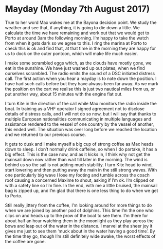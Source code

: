 
# Mayday (Monday 7th August 2017) #

True to her word Max wakes me at the Bayona decision point. We study the weather and see that, if anything, it is going to die down a little. We calculate the time we have remaining and work out that we would get to Porto at around 3am the following morning. I’m happy to take the watch from when it gets dark so we agree to this. I ring the marina at Porto to check this is ok and find that, at that time in the morning they are happy for us to dock on the outer  pontoon, which will make life much easier.

I make some scrambled eggs which, as the clouds have mostly gone, we eat in the sunshine. We have just washed up out plates, when we find ourselves scrambled. The radio emits the sound of a DSC initiated distress call. The first action when you hear a mayday is to note down the position. I have had such calls before but they have always been far away. As we mark the position on the cart we realise this is just two nautical miles from us, or put another way, about 15 minutes with the engine flat out.

I turn Kite in the direction of the call while Max monitors the radio inside the boat. In training as a VHF operator I signed agreement not to disclose details of distress calls, and I will not do so now, but I will say that thanks to multiple European nationalities communicating in multiple languages and assistance rendered to the vessel of one country by the vessel of another, this ended well. The situation was over long before we reached the location and we returned to our previous course.

It gets to dusk and I make myself a big cup of strong coffee as Max heads down to sleep. I don’t normally drink caffeine, so when I do partake, it has a big effect. This is the case now, and as it kicks in, I think why not get the mainsail down now rather than wait till later in the morning. The wind is behind us so the sail is not adding much stability. I turn Kite head to wind, start lowering and then putting away the main in the still strong waves. With one particularly big wave I lose my footing and tumble across the coach roof causing a concerned Maxime to shout, asking if I’m ok. I’m clipped on with a safety line so I’m fine. In the end, with me a little bruised, the mainsail bag is zipped up, and I’m glad that there is one less thing to do when we get to Porto.

Still really jittery from the coffee,  I’m looking around for more things to do when we are joined by another pod of dolphins. This time I’m the one who clips on and heads up to the prow of the boat to see them. I’m there for about half an hour watching them in the moonlight as they play across the bows and leap out of the water in the distance. I marvel at the sheer joy it gives me just to see them ‘muck about in the water having a good time’. By the time they go, though I’m still definitely wide awake, the worst effects of the coffee are gone.
